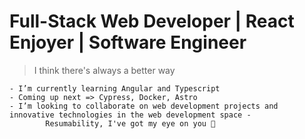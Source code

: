 # Full-Stack Web Developer | React Enjoyer | Software Engineer

>I think there's always a better way



````
- I’m currently learning Angular and Typescript
- Coming up next => Cypress, Docker, Astro 
- I’m looking to collaborate on web development projects and innovative technologies in the web development space - 
        Resumability, I've got my eye on you 👀

````

